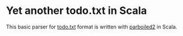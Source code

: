 # Yet another todo.txt in Scala

This basic parser for [todo.txt](https://github.com/ginatrapani/todo.txt-cli/wiki/The-Todo.txt-Format) format
is written with [parboiled2](https://github.com/sirthias/parboiled2) in Scala.
